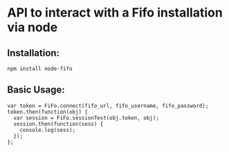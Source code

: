 # API to interact with a Fifo installation via node

## Installation:
```
npm install node-fifo
```

## Basic Usage:

```
var token = FiFo.connect(fifo_url, fifo_username, fifo_password);
token.then(function(obj) {
  var session = FiFo.sessionTest(obj.token, obj);
  session.then(function(sess) {
    console.log(sess);
  });
};

```
